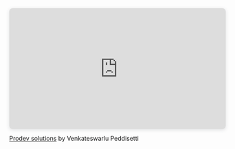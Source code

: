 <div style="position: relative; width: 100%; height: 0; padding-top: 56.2225%;
 padding-bottom: 0; box-shadow: 0 2px 8px 0 rgba(63,69,81,0.16); margin-top: 1.6em; margin-bottom: 0.9em; overflow: hidden;
 border-radius: 8px; will-change: transform;">
  <iframe loading="lazy" style="position: absolute; width: 100%; height: 100%; top: 0; left: 0; border: none; padding: 0;margin: 0;"
    src="https://www.canva.com/design/DAGZ5lTiyIU/HKRNvXPUjlm1KA7hnT15hQ/view?embed" allowfullscreen="allowfullscreen" allow="fullscreen">
  </iframe>
</div>
<a href="https:&#x2F;&#x2F;www.canva.com&#x2F;design&#x2F;DAGZ5lTiyIU&#x2F;HKRNvXPUjlm1KA7hnT15hQ&#x2F;view?utm_content=DAGZ5lTiyIU&amp;utm_campaign=designshare&amp;utm_medium=embeds&amp;utm_source=link" target="_blank" rel="noopener">Prodev solutions</a> by Venkateswarlu Peddisetti
